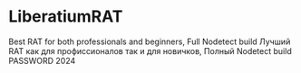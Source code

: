# LiberatiumRAT
Best RAT for both professionals and beginners, Full Nodetect build
Лучший RAT как для профиссионалов так и для новичков, Полный Nodetect build
PASSWORD 2024
